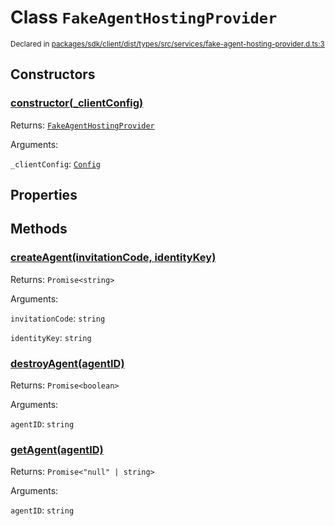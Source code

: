 # Class `FakeAgentHostingProvider`
<sub>Declared in [packages/sdk/client/dist/types/src/services/fake-agent-hosting-provider.d.ts:3]()</sub>




## Constructors
### [constructor(_clientConfig)]()




Returns: <code>[FakeAgentHostingProvider](/api/@dxos/react-client/classes/FakeAgentHostingProvider)</code>

Arguments: 

`_clientConfig`: <code>[Config](/api/@dxos/react-client/classes/Config)</code>



## Properties


## Methods
### [createAgent(invitationCode, identityKey)]()




Returns: <code>Promise&lt;string&gt;</code>

Arguments: 

`invitationCode`: <code>string</code>

`identityKey`: <code>string</code>


### [destroyAgent(agentID)]()




Returns: <code>Promise&lt;boolean&gt;</code>

Arguments: 

`agentID`: <code>string</code>


### [getAgent(agentID)]()




Returns: <code>Promise&lt;"null" | string&gt;</code>

Arguments: 

`agentID`: <code>string</code>


